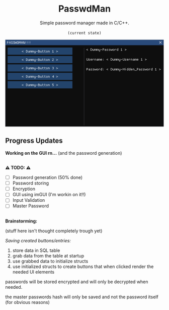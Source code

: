 <h1 align="center"> <b>PasswdMan</b> </h1>
<p align="center">Simple password manager made in C/C++.</p>
<p align="center">
  <code>(current state)</code>
</p>

<p align="center">
  <img src="PASSWDMAN-Curent-State.png">
</p>

## Progress Updates
**Working on the GUI rn...** (and the password generation)

## 
**⚠️ TODO: ⚠️**
<!-- Some Goals for the Project. -->
- [ ] Password generation (50% done)
- [ ] Password storing
- [ ] Encryption
- [ ] GUI using imGUI (I'm workin on it!!)
- [ ] Input Validation
- [ ] Master Password
## 
**Brainstorming:**

(stuff here isn't thought completely trough yet)

*Saving created buttons/entries:*
1. store data in SQL table
2. grab data from the table at startup
3. use grabbed data to initialize structs
4. use initialized structs to create buttons that when clicked render the needed UI elements

passwords will be stored encrypted and will only be decrypted when needed.

the master passwords hash will only be saved and not the password itself (for obvious reasons)
